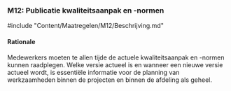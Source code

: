 ### M12: Publicatie kwaliteitsaanpak en -normen

#include "Content/Maatregelen/M12/Beschrijving.md"

#### Rationale

Medewerkers moeten te allen tijde de actuele kwaliteitsaanpak en -normen kunnen raadplegen. Welke versie actueel is en wanneer een nieuwe versie actueel wordt, is essentiële informatie voor de planning van werkzaamheden binnen de projecten en binnen de afdeling als geheel.
